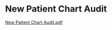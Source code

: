 # New Patient Chart Audit

[New Patient Chart Audit.pdf](New%20Patient%20Chart%20Audit%207ee6c173704740daa2a2ad2e25a3fae6/New_Patient_Chart_Audit.pdf)